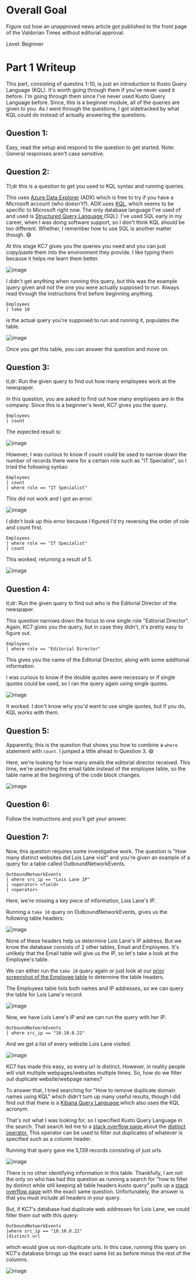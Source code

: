 # Overall Goal
Figure out how an unapproved news article got published to the front page of the Valdorian Times without editorial approval.

Level: Beginner

# Part 1 Writeup 

This part, consisting of questins 1-10, is just an introduction to Kusto Query Language (KQL). It's worth going through them if you've never used it before. I'm going through them since I've never used Kusto Query Language before. Since, this is a beginner module, all of the queries are given to you. As I went through the questions, I got sidetracked by what KQL could do instead of actually answering the questions. 

## Question 1:
Easy, read the setup and respond to the question to get started. Note: General responses aren't case sensitive.

## Question 2:
Tl;dr this is a question to get you used to KQL syntax and running queries.

This uses [Azure Data Explorer](https://dataexplorer.azure.com/publicfreecluster) (ADX) which is free to try if you have a Microsoft account (who doesn't?). ADX uses [KQL](https://learn.microsoft.com/en-us/kusto/query/?view=microsoft-fabric), which seems to be specific to Microsoft right now. The only database language I've used of and used is [Structured Query Language ](https://en.wikipedia.org/wiki/SQL?oldformat=true)(SQL). I've used SQL early in my career, when I was doing software support, so I don't think KQL should be too different. Whether, I remember how to use SQL is another matter though. 😅

At this stage KC7 gives you the queries you need and you can just copy/paste them into the environment they provide. I like typing them because it helps me learn them better. 

![image](https://github.com/user-attachments/assets/d132267a-8b4e-4bf3-b3ce-796035de3f98)

I didn't get anything when running this query, but this was the example query given and not the one you were actually supposed to run. Always read through the instructions first before beginning anything.

```
Employees 
| take 10 
```
is the actual query you're supposed to run and running it, populates the table.

![image](https://github.com/user-attachments/assets/e5ec0751-71be-4a72-bfcd-87468d19f6d7)

Once you get this table, you can answer the question and move on. 

## Question 3:

tl;dr: Run the given query to find out how many employees work at the newspaper.

In this question, you are asked to find out how many employees are in the company. Since this is a beginner's level, KC7 gives you the query. 

```
Employees
| count
```

The expected result is:

![image](https://github.com/user-attachments/assets/9f6717fe-3107-4f5c-99d7-f27cf378abcb)

However, I was curious to know if count could be used to narrow down the number of records there were for a certain role such as "IT Specialist", so I tried the following syntax:

```
Employees
| count
| where role == "IT Specialist"
```
This did not work and I got an error:

![image](https://github.com/user-attachments/assets/3051633a-3125-4f63-98e8-8a857e1c3157)

I didn't look up this error because I figured I'd try reversing the order of role and count first. 

```
Employees 
| where role == "IT Specialist"
| count
```
This worked, returning a result of 5. 

![image](https://github.com/user-attachments/assets/89e3fb12-b6bf-4955-b2f4-84ad6c255fd9)

## Question 4:

tl;dr: Run the given query to find out who is the Editorial Director of the newspaper.

This question narrows down the focus to one single role "Editorial Director". 
Again, KC7 gives you the query, but in case they didn't, it's pretty easy to figure out. 

```
Employees
| where role == "Editorial Director"
```
This gives you the name of the Editorial Director, along with some additional information. 

I was curious to know if the double quotes were necessary or if single quotes could be used, so I ran the query again using single quotes. 

![image](https://github.com/user-attachments/assets/7b2c4762-ce51-4086-90be-b0ab05d7de84)

It worked. I don't know why you'd want to use single quotes, but if you do, KQL works with them. 

## Question 5:

Apparently, this is the question that shows you how to combine a ```where``` statement with ```count```. I jumped a little ahead in Question 3. 😄

Here, we're looking for how many emails the editorial director received. This time, we're searching the email table instead of the employee table, so the table name at the beginning of the code block changes. 

![image](https://github.com/user-attachments/assets/77db506a-3aa0-42dd-91fd-ac7706af1717)

## Question 6:

Follow the instructions and you'll get your answer. 

## Question 7:

Now, this question requires some investigative work. The question is "How many distinct websites did Lois Lane visit" and you're given an example of a query for a table called OutboundNetworkEvents. 

```
OutboundNetworkEvents
| where src_ip == "Lois Lane IP"
| <operator> <field>
| <operator>
```
Here, we're missing a key piece of information, Lois Lane's IP. 

Running a `take 10` query on OutboundNetworkEvents, gives us the following table headers:

![image](https://github.com/user-attachments/assets/6385e2c2-16a0-4058-81ee-0f4925ba164a)

None of these headers help us determine Lois Lane's IP address. But we know the database consists of 2 other tables, Email and Employees. It's unlikely that the Email table will give us the IP, so let's take a look at the Employee's table. 

We can either run the `take 10` query again or just look at our [prior screenshot of the Employee table](https://github.com/user-attachments/assets/d132267a-8b4e-4bf3-b3ce-796035de3f98) to determine the table headers. 

The Employees table lists both names and IP addresses, so we can query the table for Lois Lane's record. 

![image](https://github.com/user-attachments/assets/df8ff968-6873-4b41-94a2-e3997602a2f7)

Now, we have Lois Lane's IP and we can run the query with her IP. 

```
OutboundNetworkEvents
| where src_ip == "10.10.0.22"
```
And we get a list of every website Lois Lane visited. 

![image](https://github.com/user-attachments/assets/f11a361b-600e-4fda-8043-ad1ed5f8bd8d)

KC7 has made this easy, so every url is distinct. However, in reality people will visit multiple webpages/websites multiple times. So, how do we filter out duplicate website/webpage names?

To answer that, I tried searching for "How to remove duplicate domain names using KQL" which didn't turn up many useful results, though I did find out that there is a [Kibana Query Language ](https://www.elastic.co/guide/en/kibana/current/kuery-query.html)which also uses the KQL acronym. 

That's not what I was looking for, so I specified Kusto Query Language in the search. That search led me to a [stack overflow page ](https://stackoverflow.com/questions/78384416/how-to-remove-duplicates-in-kusto-query-language)about the [distinct operator.](https://learn.microsoft.com/en-us/kusto/query/distinct-operator?view=microsoft-fabric) This operator can be used to filter out duplicates of whatever is specified such as a column header. 

Running that query gave me 5,139 records consisting of just urls. 

![image](https://github.com/user-attachments/assets/4c29422d-e082-4114-88c0-a74491dbdbed)

There is no other identifying information in this table. Thankfully, I am not the only on who has had this question as running a search for "how to filter by distinct while still keeping all table headers kusto query" pulls up a [stack overflow page](https://stackoverflow.com/questions/67077241/obtaining-all-values-from-a-table-but-with-distinct-runid) with the exact same question. Unfortunately, the answer is that you must include all headers in your query. 

But, if KC7's database had duplicate web addresses for Lois Lane, we could filter them out with this query:
```
OutboundNetworkEvents
|where src_ip == "10.10.0.22"
|distinct url
```
which would give us non-duplicate urls. In this case, running this query on KC7's database brings up the exact same list as before minus the rest of the columns. 

![image](https://github.com/user-attachments/assets/822f1125-7df6-477e-a029-2f22a3a6df2d)









